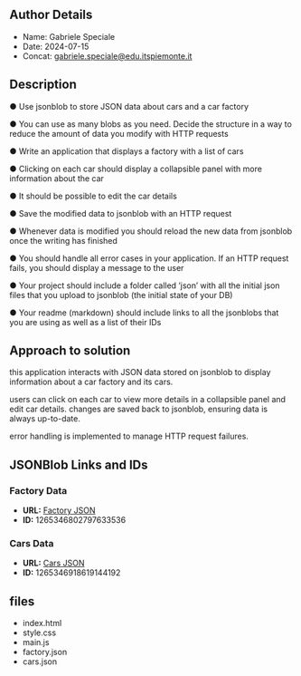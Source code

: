 ## Author Details

* Name: Gabriele Speciale
* Date: 2024-07-15
* Concat: gabriele.speciale@edu.itspiemonte.it



## Description

● Use jsonblob to store JSON data about cars and a car factory
 
● You can use as many blobs as you need. Decide the structure in a way to 
  reduce the amount of data you modify with HTTP requests

● Write an application that displays a factory with a list of cars

● Clicking on each car should display a collapsible panel with more 
  information about the car

● It should be possible to edit the car details

● Save the modified data to jsonblob with an HTTP request

● Whenever data is modified you should reload the new data from jsonblob 
  once the writing has finished

● You should handle all error cases in your application. If an HTTP request 
  fails, you should display a message to the user

● Your project should include a folder called ‘json’ with all the initial json files 
  that you upload to jsonblob (the initial state of your DB)

● Your readme (markdown) should include links to all the jsonblobs that you 
  are using as well as a list of their IDs




## Approach to solution

this application interacts with JSON data stored on jsonblob to display information about a car factory and its cars. 

users can click on each car to view more details in a collapsible panel and edit car details. changes are saved back to jsonblob, ensuring data is always up-to-date. 

error handling is implemented to manage HTTP request failures.

## JSONBlob Links and IDs

### Factory Data
- **URL:** [Factory JSON](https://jsonblob.com/api/jsonBlob/1265346802797633536)
- **ID:** 1265346802797633536

### Cars Data
- **URL:** [Cars JSON](https://jsonblob.com/api/jsonBlob/1265346918619144192)
- **ID:** 1265346918619144192



## files

* index.html
* style.css
* main.js
* factory.json
* cars.json